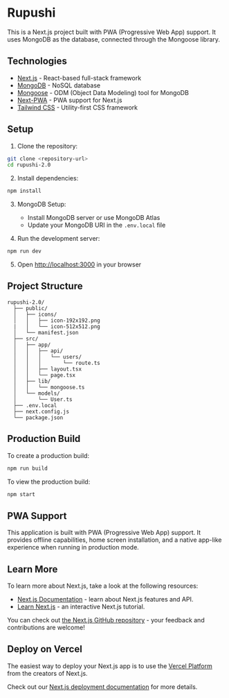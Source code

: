 # Rupushi

This is a Next.js project built with PWA (Progressive Web App) support. It uses MongoDB as the database, connected through the Mongoose library.

## Technologies

- [Next.js](https://nextjs.org/) - React-based full-stack framework
- [MongoDB](https://www.mongodb.com/) - NoSQL database
- [Mongoose](https://mongoosejs.com/) - ODM (Object Data Modeling) tool for MongoDB
- [Next-PWA](https://www.npmjs.com/package/next-pwa) - PWA support for Next.js
- [Tailwind CSS](https://tailwindcss.com/) - Utility-first CSS framework

## Setup

1. Clone the repository:

```bash
git clone <repository-url>
cd rupushi-2.0
```

2. Install dependencies:

```bash
npm install
```

3. MongoDB Setup:

   - Install MongoDB server or use MongoDB Atlas
   - Update your MongoDB URI in the `.env.local` file

4. Run the development server:

```bash
npm run dev
```

5. Open [http://localhost:3000](http://localhost:3000) in your browser

## Project Structure

```
rupushi-2.0/
  ├── public/
  │   ├── icons/
  │   │   ├── icon-192x192.png
  |   │   └── icon-512x512.png
  │   └── manifest.json
  ├── src/
  │   ├── app/
  │   │   ├── api/
  │   │   │   └── users/
  │   │   │       └── route.ts
  │   │   ├── layout.tsx
  │   │   └── page.tsx
  │   ├── lib/
  │   │   └── mongoose.ts
  │   └── models/
  │       └── User.ts
  ├── .env.local
  ├── next.config.js
  └── package.json
```

## Production Build

To create a production build:

```bash
npm run build
```

To view the production build:

```bash
npm start
```

## PWA Support

This application is built with PWA (Progressive Web App) support. It provides offline capabilities, home screen installation, and a native app-like experience when running in production mode.

## Learn More

To learn more about Next.js, take a look at the following resources:

- [Next.js Documentation](https://nextjs.org/docs) - learn about Next.js features and API.
- [Learn Next.js](https://nextjs.org/learn) - an interactive Next.js tutorial.

You can check out [the Next.js GitHub repository](https://github.com/vercel/next.js) - your feedback and contributions are welcome!

## Deploy on Vercel

The easiest way to deploy your Next.js app is to use the [Vercel Platform](https://vercel.com/new?utm_medium=default-template&filter=next.js&utm_source=create-next-app&utm_campaign=create-next-app-readme) from the creators of Next.js.

Check out our [Next.js deployment documentation](https://nextjs.org/docs/app/building-your-application/deploying) for more details.

